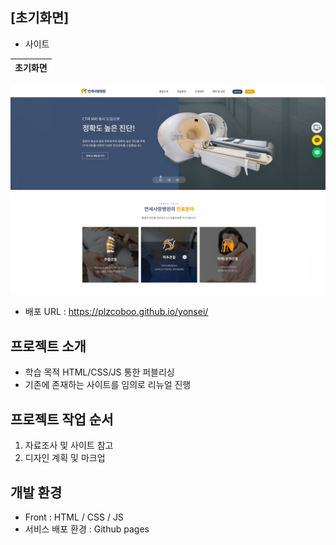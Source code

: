 ## [초기화면]
- 사이트

| 초기화면 |
|----------|
<img src="./main.png">

- 배포 URL : https://plzcoboo.github.io/yonsei/

## 프로젝트 소개

- 학습 목적 HTML/CSS/JS 통한 퍼블리싱 
- 기존에 존재하는 사이트를 임의로 리뉴얼 진행 


## 프로젝트 작업 순서
1. 자료조사 및 사이트 참고
2. 디자인 계획 및 마크업

## 개발 환경

- Front : HTML / CSS / JS
- 서비스 배포 환경 : Github pages
